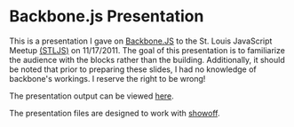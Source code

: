 # Backbone.js Presentation

This is a presentation I gave on [Backbone.JS](http://documentcloud.github.com/backbone) to the St. Louis JavaScript Meetup [(STLJS)](http://www.stljs.org) on 11/17/2011. The goal of this presentation is to familiarize the audience with the blocks rather than the building. Additionally, it should be noted that prior to preparing these slides, I had no knowledge of backbone's workings. I reserve the right to be wrong!

The presentation output can be viewed [here](http://jeffsigmon.github.com/backbone-stljs).

The presentation files are designed to work with [showoff](https://github.com/schacon/showoff).


